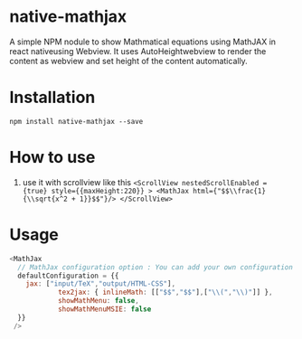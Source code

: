 # native-mathjax
A simple NPM nodule to show Mathmatical equations using MathJAX in react nativeusing Webview.
It uses AutoHeightwebview to render the content as webview and set height of the content automatically.

# Installation
`npm install native-mathjax --save`

# How to use
  1. use it with scrollview like this 
  `<ScrollView nestedScrollEnabled = {true} style={{maxHeight:220}} >
  <MathJax html={"$$\\frac{1}{\\sqrt{x^2 + 1}}$$"}/>
  </ScrollView>`

# Usage
```javascript
<MathJax
  // MathJax configuration option : You can add your own configuration here. Default configuration this Module uses is : If you want to use this configuration, then no need to use this prop in your code.
  defaultConfiguration = {{
	jax: ["input/TeX","output/HTML-CSS"],
            tex2jax: { inlineMath: [["$$","$$"],["\\(","\\)"]] },
            showMathMenu: false,
            showMathMenuMSIE: false
  }}
 />

```
